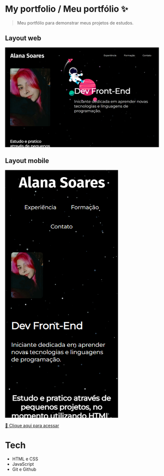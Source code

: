 # My portfolio / Meu portfólio ✨

>Meu portfólio para demonstrar meus projetos de estudos. 

## Layout web
![desktop](./.github/desktop.png)


## Layout mobile
![mobile](./.github/mobile.png)

[🔗 Clique aqui para acessar](alanafsoares.github.io/portfolio/) 

# Tech
- HTML e CSS
- JavaScript
- Git e Github

